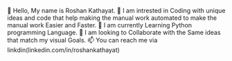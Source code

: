 👋 Hello, My name is Roshan Kathayat.
👀 I am intrested in Coding with unique ideas and code that help making the manual work automated to make the manual work Easier and Faster.
🌱 I am currently Learning Python programming Language.
💞️ I am looking to Collaborate with the Same ideas that match my visual Goals.
📫 You can reach me via linkdin(linkedin.com/in/roshankathayat)





<!---
Roshankathayat/Roshankathayat is a ✨ special ✨ repository because its `README.md` (this file) appears on your GitHub profile.
You can click the Preview link to take a look at your changes.
--->
